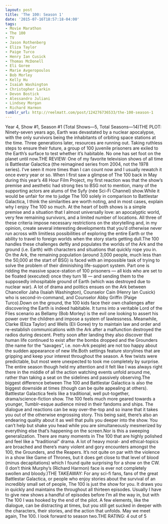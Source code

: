 ```yaml
---
layout: post
title: 'The 100: Season 1'
date: '2015-07-16T18:57:18-04:00'
tags:
- Movie Marathon
- The 100
- TV
- Jason Rothenberg
- Eliza Taylor
- Paige Turco
- Henry Ian Cusick
- Thomas McDonell
- Eli Goree
- Marie Avgeropoulos
- Bob Morley
- Kelly Hu
- Isaiah Washington
- Christopher Larkin
- Devon Bostick
- Alessandro Juliani
- Lindsey Morgan
- Richard Harmon
tumblr_url: http://reelmatt.com/post/124276736533/the-100-season-1
---
```

Year 4, Show #1, Season #1 (Total Shows—5, Total Seasons—14)THE PLOT: Ninety-seven years ago, Earth was devastated by a nuclear apocalypse, with the only survivors being the inhabitants of orbiting space stations at the time. Three generations later, resources are running out. Taking ruthless steps to ensure their future, a group of 100 juvenile prisoners are exiled to the Earth’s surface to test whether it’s habitable. No one has set foot on the planet until now.THE REVIEW: One of my favorite television shows of all time is Battlestar Galactica (the reimagined series from 2004, not the 1978 series). I’ve seen it more times than I can count now and I usually rewatch it once every year or so. When I first saw a glimpse of The 100 back in May during this year’s 48 Hour Film Project, my first reaction was that the show’s premise and aesthetic had strong ties to BSG not to mention, many of the supporting actors are alums of the Syfy (née Sci-Fi Channel) show.While it would be unfair for me to judge The 100 solely in comparison to Battlestar Galactica, I think the similarities are worth noting, and in most cases, explain why I enjoy The 100 so much. At the heart of both shows is a simple premise and a situation that I almost universally love: an apocalyptic world, very few remaining survivors, and a limited number of locations. All three of these criteria impose necessary restrictions on the storytelling and, in my opinion, create several interesting developments that you’d otherwise never run across with limitless possibilities of exploring the entire Earth or the ability to travel to foreign worlds when the story starts getting dull.The 100 handles these challenges deftly and populates the worlds of the Ark and the ground (i.e. Earth) with characters and situations that quickly rope you in. On the Ark, the remaining population (around 3,000 people, much less than the 50,000 at the start of BSG) is faced with an impossible task of trying to solve the problem of their diminishing life-support system. Part one is ridding the massive space-station of 100 prisoners — all kids who are set to be floated (executed) once they turn 18 — and sending them to the supposedly inhospitable ground of Earth (which was destroyed due to nuclear war). A lot of drama and politics ensues on the Ark between Chancellor Jaha (Isaiah Washington), Counselor Cain (Henry Ian Cusick) who is second-in-command, and Counselor Abby Griffin (Paige Turco).Down on the ground, the 100 kids face their own challenges after discovering the Earth is indeed habitable. It turns into a veritable Lord of the Flies scenario as Bellamy (Bob Morley) is the evil one looking to assert his power over the children and impose a system of lawlessness. Meanwhile, Clarke (Eliza Taylor) and Wells (Eli Goree) try to maintain law and order and re-establish communications with the Ark after a malfunction destroyed the radios during descent. Pretty soon after landing they also discover that human life continued to exist after the bombs dropped and the Grounders (the name for the “savages”, i.e. non-Ark people) are not too happy about the sudden appearance of new life.Both settings feature storylines that are gripping and keep your interest throughout the season. A few twists were predictable, but most were unexpected to took me completely by surprise. The entire season though held my attention and it felt like I was always right there in the middle of all the action watching events unfold around me, rather than taking a seat on the sidelines and passively observing.The biggest difference between The 100 and Battlestar Galactica is also the biggest downside at times (though can be quite appealing at others). Battlestar Galactica feels like a traditional, well put-together, drama/science-fiction show. The 100 feels much more geared towards a younger, Tumblr-esque audience mired in their fandoms and ships. The dialogue and reactions can be way over-the-top and so inane that it takes you out of the otherwise engrossing story. This being said, there’s also an endearing quality about it as well that pulls you deeper into the show. You can’t help but shake you head while you are simultaneously mesmerized by everything else that’s happening on the screen.Nor is this a sweeping generalization. There are many moments in The 100 that are highly polished and feel like a “traditional” drama. A lot of heavy moral- and ethical-topics are broached and there’s many violent and gory encounters amongst the 100, the Grounders, and the Reapers. It’s not quite on par with the violence in a show like Game of Thrones, but it does get close to that level of blood (minus decapitations) which I found quite surprising for a show on the CW. (I don’t think Murphy’s (Richard Harmon) face is ever not completely swollen and bloody.)THE TAKEAWAY: For any sci-fi fans, fans of the great Battlestar Galactica, or people who enjoy stories about the survival of an incredibly small set of people, The 100 is just the show for you. It draws you in quickly and maintains the throughout all thirteen episodes. Usually I have to give new shows a handful of episodes before I’m all the way in, but with The 100 I was hooked by the end of the pilot. A few elements, like the dialogue, can be distracting at times, but you still get sucked in deeper with the characters, their stories, and the action that unfolds. May we meet again, The 100. I look forward to season two.THE RATING: 4 out of 5
